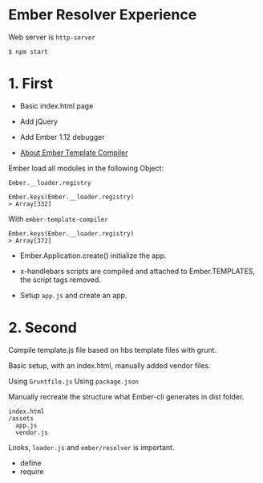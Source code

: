Ember Resolver Experience
===

Web server is `http-server`

```
$ npm start
```

# 1. First

* Basic index.html page
* Add jQuery
* Add Ember 1.12 debugger

* [About Ember Template Compiler](http://emberjs.com/blog/2015/02/05/compiling-templates-in-1-10-0.html)

Ember load all modules in the following Object:

```
Ember.__loader.registry
```

```
Ember.keys(Ember.__loader.registry)
> Array[332]
```

With `ember-template-compiler`

```
Ember.keys(Ember.__loader.registry)
> Array[372]
```

* Ember.Application.create() initialize the app.

* x-handlebars scripts are compiled and attached to Ember.TEMPLATES, the script tags removed.

* Setup `app.js` and create an app.

# 2. Second

Compile template.js file based on hbs template files with grunt.

Basic setup, with an index.html, manually added vendor files.

Using `Gruntfile.js`
Using `package.json`

Manually recreate the structure what Ember-cli generates in dist folder.

```
index.html
/assets
  app.js
  vendor.js
```

Looks, `loader.js` and `ember/resolver` is important.

- define
- require




